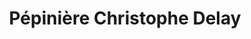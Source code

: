 ---
title: "Pépinière Christophe Delay"
url: /estrablin/pepiniere-christophe-delay/
shop: Garten-Center
---